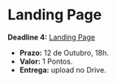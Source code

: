# Landing Page

**Deadline 4:** [Landing Page](https://docs.google.com/document/d/1n8x7EsrzkS5AGE14RxRLHvGPKrFJxP-YXVhYJ71pLsE/edit?usp=sharing)

- **Prazo:** 12 de Outubro, 18h.
- **Valor:** 1 Pontos.
- **Entrega:** upload no Drive.
